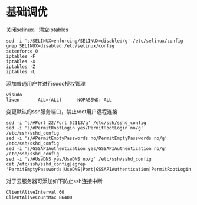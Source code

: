 # 基础调优

关闭selinux，清空iptables

```shell
sed -i 's/SELINUX=enforcing/SELINUX=disabled/g' /etc/selinux/config
grep SELINUX=disabled /etc/selinux/config
setenforce 0
iptables -F
iptables -X
iptables -Z
iptables -L
```

 添加普通用户并进行sudo授权管理

```shell
visudo
liwen       ALL=(ALL)      NOPASSWD: ALL
```

 变更默认的ssh服务端口，禁止root用户远程连接

```shell
sed -i 's/#Port 22/Port 52113/g' /etc/ssh/sshd_config
sed -i 's/#PermitRootLogin yes/PermitRootLogin no/g' /etc/ssh/sshd_config
sed -i 's/#PermitEmptyPasswords no/PermitEmptyPasswords no/g' /etc/ssh/sshd_config
sed -i 's/GSSAPIAuthentication yes/GSSAPIAuthentication no/g' /etc/ssh/sshd_config
sed -i 's/#UseDNS yes/UseDNS no/g' /etc/ssh/sshd_config
cat /etc/ssh/sshd_config|egrep 'PermitEmptyPasswords|UseDNS|Port|GSSAPIAuthentication|PermitRootLogin'
```

对于云服务器可添加如下防止ssh连接中断

```shell
ClientAliveInterval 60
ClientAliveCountMax 86400
```

